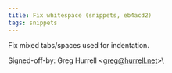 ```yaml
---
title: Fix whitespace (snippets, eb4acd2)
tags: snippets
---
```


Fix mixed tabs/spaces used for indentation.

Signed-off-by: Greg Hurrell &lt;greg@hurrell.net&gt;\
